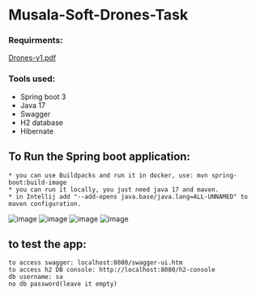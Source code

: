 # Musala-Soft-Drones-Task

### Requirments:

[Drones-v1.pdf](https://github.com/DinaMahmoud121/Musala-Soft-Drones-Task/files/11361787/Drones-v1.pdf)

### Tools used:
  * Spring boot 3
  * Java 17
  * Swagger
  * H2 database
  * Hibernate

## To Run the Spring boot application:
```
* you can use Buildpacks and run it in docker, use: mvn spring-boot:build-image
* you can run it locally, you just need java 17 and maven.
* in Intellij add "--add-opens java.base/java.lang=ALL-UNNAMED" to maven configuration.
```
![image](https://user-images.githubusercontent.com/79382156/235365699-12257473-18ac-47af-a8c1-bb79cb8a4814.png)
![image](https://user-images.githubusercontent.com/79382156/235365795-8e4e2dfa-9ba6-4084-9e07-29c7f9a04282.png)
![image](https://user-images.githubusercontent.com/79382156/235365874-aa92ae07-ff38-4bbe-9bbb-2f17f6f3168e.png)
![image](https://user-images.githubusercontent.com/79382156/235365938-c1f99a59-0109-441c-ad05-dabd83061acc.png)

## to test the app: 
```
to access swagger: localhost:8080/swagger-ui.htm
to access h2 DB console: http://localhost:8080/h2-console
db username: sa
no db password(leave it empty)
```
